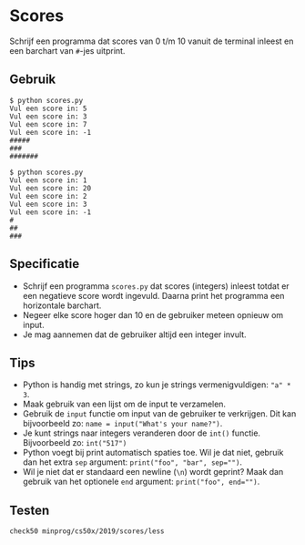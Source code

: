 # Scores

Schrijf een programma dat scores van 0 t/m 10 vanuit de terminal inleest en een barchart van `#`-jes uitprint.


## Gebruik

    $ python scores.py
    Vul een score in: 5
    Vul een score in: 3
    Vul een score in: 7
    Vul een score in: -1
    #####
    ###
    #######

    $ python scores.py
    Vul een score in: 1
    Vul een score in: 20
    Vul een score in: 2
    Vul een score in: 3
    Vul een score in: -1
    #
    ##
    ###


## Specificatie

* Schrijf een programma `scores.py` dat scores (integers) inleest totdat er een negatieve score wordt ingevuld. Daarna print het programma een horizontale barchart.
* Negeer elke score hoger dan 10 en de gebruiker meteen opnieuw om input.
* Je mag aannemen dat de gebruiker altijd een integer invult.


## Tips

* Python is handig met strings, zo kun je strings vermenigvuldigen: `"a" * 3`.
* Maak gebruik van een lijst om de input te verzamelen.
* Gebruik de `input` functie om input van de gebruiker te verkrijgen. Dit kan bijvoorbeeld zo: `name = input("What's your name?")`.
* Je kunt strings naar integers veranderen door de `int()` functie. Bijvoorbeeld zo: `int("517")`
* Python voegt bij print automatisch spaties toe. Wil je dat niet, gebruik dan het extra `sep` argument: `print("foo", "bar", sep="")`.
* Wil je niet dat er standaard een newline (`\n`) wordt geprint? Maak dan gebruik van het optionele `end` argument: `print("foo", end="")`.


## Testen

	check50 minprog/cs50x/2019/scores/less
